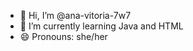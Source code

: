 - 👋 Hi, I’m @ana-vitoria-7w7
- 🌱 I’m currently learning Java and HTML
- 😄 Pronouns: she/her

<!---
ana-vitoria-7w7/ana-vitoria-7w7 is a ✨ special ✨ repository because its `README.md` (this file) appears on your GitHub profile.
You can click the Preview link to take a look at your changes.
--->
